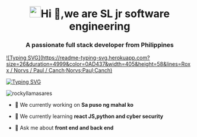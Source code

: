 <h1 align="center"><img src="https://emojis.slackmojis.com/emojis/images/1531849430/4246/blob-sunglasses.gif?1531849430" width="30"/>Hi 👋,we are SL jr software engineering</h1>
<h3 align="center">A passionate full stack developer from Philippines</h3>

[![Typing SVG](https://readme-typing-svg.herokuapp.com?size=26&duration=4999&color=0AD437&width=405&height=58&lines=Roxx / Norvs / Paul / Canch;Norvs;Paul;Canch)](https://git.io/typing-svg)

[![Typing SVG](https://readme-typing-svg.herokuapp.com?size=26&duration=4998&color=0AD437&width=405&height=58&lines=Future+Software+Engineering;Front-end+Web+Developer;Information+Security;Back-end+Developer)](https://git.io/typing-svg)

<p align="left"> <img src="https://komarev.com/ghpvc/?username=rockyllamasares&label=Profile%20views&color=0e75b6&style=flat" alt="rockyllamasares" /> </p>




- 🔭 We currently working on **Sa puso ng mahal ko**

- 🌱 We currently learning **react JS,python and cyber security**

- 💬 Ask me about **front end and back end**
